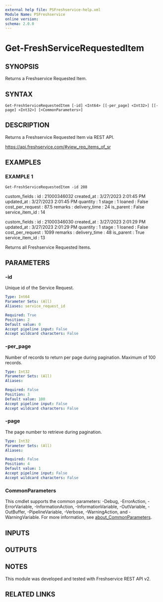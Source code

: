 ```yaml
---
external help file: PSFreshservice-help.xml
Module Name: PSFreshservice
online version:
schema: 2.0.0
---
```


# Get-FreshServiceRequestedItem

## SYNOPSIS
Returns a Freshservice Requested Item.

## SYNTAX

```
Get-FreshServiceRequestedItem [-id] <Int64> [[-per_page] <Int32>] [[-page] <Int32>] [<CommonParameters>]
```

## DESCRIPTION
Returns a Freshservice Requested Item via REST API.

https://api.freshservice.com/#view_req_items_of_sr

## EXAMPLES

### EXAMPLE 1
```
Get-FreshServiceRequestedItem -id 208
```

custom_fields    :
id               : 21000346032
created_at       : 3/27/2023 2:01:45 PM
updated_at       : 3/27/2023 2:01:45 PM
quantity         : 1
stage            : 1
loaned           : False
cost_per_request : 87.5
remarks          :
delivery_time    : 24
is_parent        : False
service_item_id  : 14

custom_fields    :
id               : 21000346030
created_at       : 3/27/2023 2:01:29 PM
updated_at       : 3/27/2023 2:01:29 PM
quantity         : 1
stage            : 1
loaned           : False
cost_per_request : 1099
remarks          :
delivery_time    : 48
is_parent        : True
service_item_id  : 13

Returns all Freshservice Requested Items.

## PARAMETERS

### -id
Unique id of the Service Request.

```yaml
Type: Int64
Parameter Sets: (All)
Aliases: service_request_id

Required: True
Position: 2
Default value: 0
Accept pipeline input: False
Accept wildcard characters: False
```

### -per_page
Number of records to return per page during pagination. 
Maximum of 100 records.

```yaml
Type: Int32
Parameter Sets: (All)
Aliases:

Required: False
Position: 3
Default value: 100
Accept pipeline input: False
Accept wildcard characters: False
```

### -page
The page number to retrieve during pagination.

```yaml
Type: Int32
Parameter Sets: (All)
Aliases:

Required: False
Position: 4
Default value: 1
Accept pipeline input: False
Accept wildcard characters: False
```

### CommonParameters
This cmdlet supports the common parameters: -Debug, -ErrorAction, -ErrorVariable, -InformationAction, -InformationVariable, -OutVariable, -OutBuffer, -PipelineVariable, -Verbose, -WarningAction, and -WarningVariable. For more information, see [about_CommonParameters](http://go.microsoft.com/fwlink/?LinkID=113216).

## INPUTS

## OUTPUTS

## NOTES
This module was developed and tested with Freshservice REST API v2.

## RELATED LINKS
